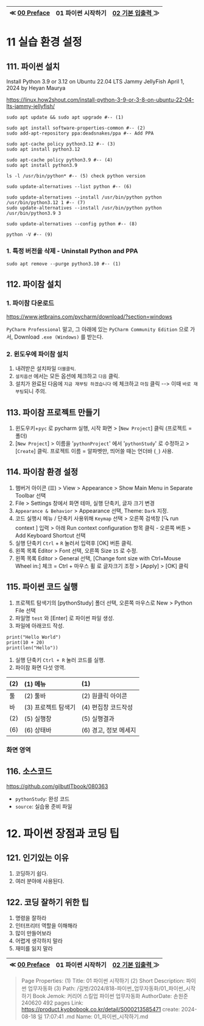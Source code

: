 
| ≪ [ 00 Preface ](/길벗/2024/818-파이썬_업무자동화/00_Preface) | 01 파이썬 시작하기 | [ 02 기본 입출력 ](/길벗/2024/818-파이썬_업무자동화/02_기본_입출력) ≫ |
|:----:|:----:|:----:|

# 11 실습 환경 설정

## 111. 파이썬 설치

Install Python 3.9 or 3.12 on Ubuntu 22.04 LTS Jammy JellyFish April 1, 2024 by Heyan Maurya

https://linux.how2shout.com/install-python-3-9-or-3-8-on-ubuntu-22-04-lts-jammy-jellyfish/

```
sudo apt update && sudo apt upgrade #-- (1)

sudo apt install software-properties-common #-- (2)
sudo add-apt-repository ppa:deadsnakes/ppa #-- Add PPA

sudo apt-cache policy python3.12 #-- (3)
sudo apt install python3.12

sudo apt-cache policy python3.9 #-- (4)
sudo apt install python3.9

ls -l /usr/bin/python* #-- (5) check python version

sudo update-alternatives --list python #-- (6)

sudo update-alternatives --install /usr/bin/python python /usr/bin/python3.12 1 #-- (7)
sudo update-alternatives --install /usr/bin/python python /usr/bin/python3.9 3

sudo update-alternatives --config python #-- (8)

python -V #-- (9)
```

### 1. 특정 버전을 삭제 - Uninstall Python and PPA
```
sudo apt remove --purge python3.10 #-- (1)
```

## 112. 파이참 설치

### 1. 파이참 다운로드

https://www.jetbrains.com/pycharm/download/?section=windows

`PyCharm Professional` 말고,
그 아래에 있는 `PyCharm Community Edition` 으로 가서,
Download `.exe (Windows)` 를 받는다.

### 2. 윈도우에 파이참 설치

1. 내려받은 설치파일 `더블클릭`.
1. `설치옵션` 에서는 모든 옵션에 체크하고 `다음` 클릭.
1. 설치가 완료된 다음에 `지금 재부팅 하겠습니다` 에 체크하고 `마침` 클릭 --> 이때 `바로 재부팅`되니 주의.

## 113. 파이참 프로젝트 만들기

1. 윈도우키+`pyc` 로 pycharm 실행, 시작 화면 > [`New Project`] 클릭 (프로젝트 = 폴더)
1. [`New Project`] > 이름을 '`pythonProject`' 에서 '`pythonStudy`' 로 수정하고 > [`Create`] 클릭.
프로젝트 이름 = 알파벳만, 띄어쓸 때는 언더바 (`_`) 사용.

## 114. 파이참 환경 설정

1. 햄버거 아이콘 (☰) > View > Appearance > Show Main Menu in Separate Toolbar 선택
1. File > Settings 창에서 화면 테마, 실행 단축키, 글자 크기 변경
1. `Appearance & Behavior` > Appearance 선택, Theme: `Dark` 지정.
1. 코드 실행시 메뉴 / 단축키 사용위해 `Keymap` 선택 > 오른쪽 검색창 [🔍 run context ] 입력 > 아래 Run context configuration 항목 클릭 - 오른쪽 버튼 > Add Keyboard Shortcut 선택
1. 실행 단축키 `Ctrl` + `R` 눌러서 입력후 [OK] 버튼 클릭.
1. 왼쪽 목록 Editor > Font 선택, 오른쪽 Size `15` 로 수정.
1. 왼쪽 목록 Editor > General 선택, [Change font size with Ctrl+Mouse Wheel in:] 체크 = Ctrl + 마우스 휠 로 글자크기 조정 > [Apply] > [OK] 클릭

## 115. 파이썬 코드 실행

1. 프로젝트 탐색기의 [pythonStudy] 폴더 선택, 오른쪽 마우스로 New > Python File 선택
1. 파일명 `test` 와 [Enter] 로 파이썬 파일 생성.
1. 파일에 아래코드 작성.
```
print("Hello World")
print(10 + 20)
print(len("Hello"))
```
1. 실행 단축키 `Ctrl + R` 눌러 코드를 실행.
1. 파이참 화면 다섯 영역.

| (2) | (1) 메뉴 | (1) |
|:----|:----|:----|
| 툴  | (2) 툴바 | (2) 원클릭 아이콘 |
| 바  | (3) 프로젝트 탐색기 | (4) 편집창 코드작성 |
| (2) | (5) 실행창 | (5) 실행결과 |
| (6) | (6) 상태바 | (6) 경고, 정보 메세지 |

### 화면 영역

## 116. 소스코드

https://github.com/gilbutITbook/080363

- `pythonStudy`: 완성 코드
- `source`: 실습용 준비 파일

# 12. 파이썬 장점과 코딩 팁

## 121. 인기있는 이유

1. 코딩하기 쉽다.
1. 여러 분야에 사용된다.

## 122. 코딩 잘하기 위한 팁

1. 명령을 잘하라
1. 인터프리터 역할을 이해해라
1. 많이 만들어보라
1. 어렵게 생각하지 말라
1. 재미를 잃지 말라





| ≪ [ 00 Preface ](/길벗/2024/818-파이썬_업무자동화/00_Preface) | 01 파이썬 시작하기 | [ 02 기본 입출력 ](/길벗/2024/818-파이썬_업무자동화/02_기본_입출력) ≫ |
|:----:|:----:|:----:|

> Page Properties:
> (1) Title: 01 파이썬 시작하기
> (2) Short Description: 파이썬 업무자동화
> (3) Path: /길벗/2024/818-파이썬_업무자동화/01_파이썬_시작하기
> Book Jemok: 커리어 스킬업 파이썬 업무자동화
> AuthorDate: 손원준 240620 492 pages
> Link: https://product.kyobobook.co.kr/detail/S000213585471
> create: 2024-08-18 일 17:07:41
> .md Name: 01_파이썬_시작하기.md

